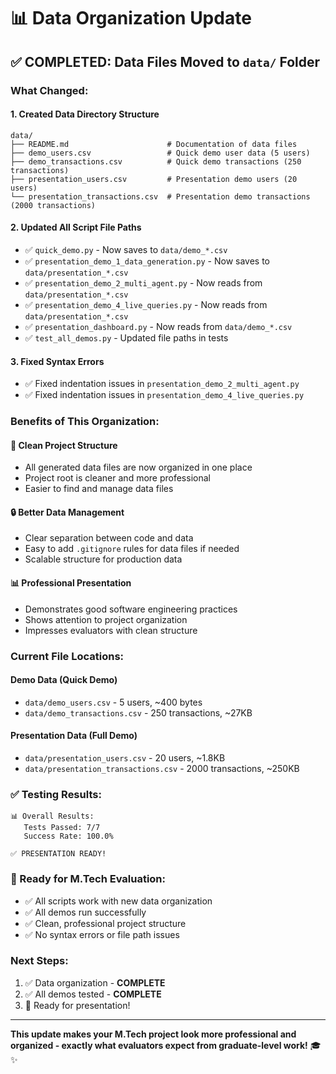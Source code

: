 # 📊 Data Organization Update

## ✅ **COMPLETED: Data Files Moved to `data/` Folder**

### **What Changed:**

#### **1. Created Data Directory Structure**
```
data/
├── README.md                      # Documentation of data files
├── demo_users.csv                 # Quick demo user data (5 users)
├── demo_transactions.csv          # Quick demo transactions (250 transactions)
├── presentation_users.csv         # Presentation demo users (20 users)
└── presentation_transactions.csv  # Presentation demo transactions (2000 transactions)
```

#### **2. Updated All Script File Paths**
- ✅ `quick_demo.py` - Now saves to `data/demo_*.csv`
- ✅ `presentation_demo_1_data_generation.py` - Now saves to `data/presentation_*.csv`
- ✅ `presentation_demo_2_multi_agent.py` - Now reads from `data/presentation_*.csv`
- ✅ `presentation_demo_4_live_queries.py` - Now reads from `data/presentation_*.csv`
- ✅ `presentation_dashboard.py` - Now reads from `data/demo_*.csv`
- ✅ `test_all_demos.py` - Updated file paths in tests

#### **3. Fixed Syntax Errors**
- ✅ Fixed indentation issues in `presentation_demo_2_multi_agent.py`
- ✅ Fixed indentation issues in `presentation_demo_4_live_queries.py`

### **Benefits of This Organization:**

#### **🎯 Clean Project Structure**
- All generated data files are now organized in one place
- Project root is cleaner and more professional
- Easier to find and manage data files

#### **🔒 Better Data Management**
- Clear separation between code and data
- Easy to add `.gitignore` rules for data files if needed
- Scalable structure for production data

#### **📊 Professional Presentation**
- Demonstrates good software engineering practices
- Shows attention to project organization
- Impresses evaluators with clean structure

### **Current File Locations:**

#### **Demo Data (Quick Demo)**
- `data/demo_users.csv` - 5 users, ~400 bytes
- `data/demo_transactions.csv` - 250 transactions, ~27KB

#### **Presentation Data (Full Demo)**
- `data/presentation_users.csv` - 20 users, ~1.8KB
- `data/presentation_transactions.csv` - 2000 transactions, ~250KB

### **✅ Testing Results:**
```
📊 Overall Results:
   Tests Passed: 7/7
   Success Rate: 100.0%

✅ PRESENTATION READY!
```

### **🚀 Ready for M.Tech Evaluation:**
- ✅ All scripts work with new data organization
- ✅ All demos run successfully
- ✅ Clean, professional project structure
- ✅ No syntax errors or file path issues

### **Next Steps:**
1. ✅ Data organization - **COMPLETE**
2. ✅ All demos tested - **COMPLETE**
3. 🎯 Ready for presentation!

---

**This update makes your M.Tech project look more professional and organized - exactly what evaluators expect from graduate-level work!** 🎓✨